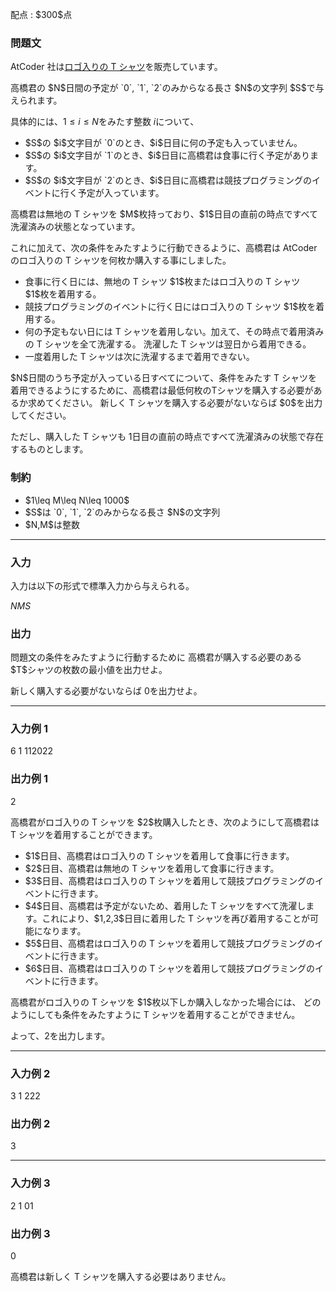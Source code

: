 
<div>

<span>

<span>

<script>

</script>

<p>
配点 : $300$点
</p>

<div>

<section>

### **問題文**

<p>
AtCoder 社は<a href="https://suzuri.jp/AtCoder/5510290/t-shirt/s/ash">ロゴ入りの T シャツ</a>を販売しています。  
</p>

<p>
高橋君の $N$日間の予定が `0`, `1`, `2`のみからなる長さ $N$の文字列 $S$で与えられます。

具体的には、$1\leq i\leq N$をみたす整数 $i$について、
</p>

<ul>

<li>
$S$の $i$文字目が `0`のとき、$i$日目に何の予定も入っていません。  
</li>

<li>
$S$の $i$文字目が `1`のとき、$i$日目に高橋君は食事に行く予定があります。  
</li>

<li>
$S$の $i$文字目が `2`のとき、$i$日目に高橋君は競技プログラミングのイベントに行く予定が入っています。  
</li>

</ul>

<p>
高橋君は無地の T シャツを $M$枚持っており、$1$日目の直前の時点ですべて洗濯済みの状態となっています。

これに加えて、次の条件をみたすように行動できるように、高橋君は AtCoder のロゴ入りの T シャツを何枚か購入する事にしました。
</p>

<ul>

<li>
食事に行く日には、無地の T シャツ $1$枚またはロゴ入りの T シャツ $1$枚を着用する。
</li>

<li>
競技プログラミングのイベントに行く日にはロゴ入りの T シャツ $1$枚を着用する。
</li>

<li>
何の予定もない日には T シャツを着用しない。加えて、その時点で着用済みの T シャツを全て洗濯する。
洗濯した T シャツは翌日から着用できる。
</li>

<li>
一度着用した T シャツは次に洗濯するまで着用できない。
</li>

</ul>

<p>
$N$日間のうち予定が入っている日すべてについて、条件をみたす T シャツを着用できるようにするために、高橋君は最低何枚のTシャツを購入する必要があるか求めてください。
新しく T シャツを購入する必要がないならば $0$を出力してください。

ただし、購入した T シャツも $1$日目の直前の時点ですべて洗濯済みの状態で存在するものとします。
</p>

</section>

</div>

<div>

<section>

### **制約**

<ul>

<li>
$1\leq M\leq N\leq 1000$
</li>

<li>
$S$は `0`, `1`, `2`のみからなる長さ $N$の文字列 
</li>

<li>
$N,M$は整数
</li>

</ul>

</section>

</div>

---

<div>

<div>

<section>

### **入力**

<p>
入力は以下の形式で標準入力から与えられる。
</p>

<div>

$N$$M$$S$
</div>

</section>

</div>

<div>

<section>

### **出力**

<p>
問題文の条件をみたすように行動するために
高橋君が購入する必要のある $T$シャツの枚数の最小値を出力せよ。

新しく購入する必要がないならば $0$を出力せよ。
</p>

</section>

</div>

</div>

---

<div>

<section>

### **入力例 1**

<div>

6 1
112022

</div>

</section>

</div>

<div>

<section>

### **出力例 1**

<div>

2

</div>

<p>
高橋君がロゴ入りの T シャツを $2$枚購入したとき、次のようにして高橋君は T シャツを着用することができます。
</p>

<ul>

<li>
$1$日目、高橋君はロゴ入りの T シャツを着用して食事に行きます。
</li>

<li>
$2$日目、高橋君は無地の T シャツを着用して食事に行きます。
</li>

<li>
$3$日目、高橋君はロゴ入りの T シャツを着用して競技プログラミングのイベントに行きます。
</li>

<li>
$4$日目、高橋君は予定がないため、着用した T シャツをすべて洗濯します。これにより、$1,2,3$日目に着用した T シャツを再び着用することが可能になります。
</li>

<li>
$5$日目、高橋君はロゴ入りの T シャツを着用して競技プログラミングのイベントに行きます。
</li>

<li>
$6$日目、高橋君はロゴ入りの T シャツを着用して競技プログラミングのイベントに行きます。
</li>

</ul>

<p>
高橋君がロゴ入りの T シャツを $1$枚以下しか購入しなかった場合には、
どのようにしても条件をみたすように T シャツを着用することができません。

よって、$2$を出力します。
</p>

</section>

</div>

---

<div>

<section>

### **入力例 2**

<div>

3 1
222

</div>

</section>

</div>

<div>

<section>

### **出力例 2**

<div>

3

</div>

</section>

</div>

---

<div>

<section>

### **入力例 3**

<div>

2 1
01

</div>

</section>

</div>

<div>

<section>

### **出力例 3**

<div>

0

</div>

<p>
高橋君は新しく T シャツを購入する必要はありません。
</p>

</section>

</div>

</span>

</span>

</div>
